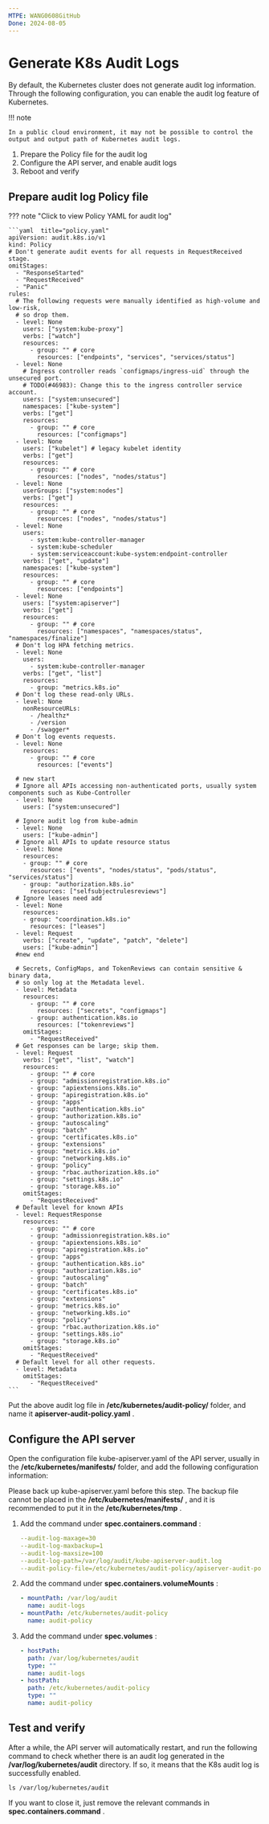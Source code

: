 ```yaml
---
MTPE: WANG0608GitHub
Done: 2024-08-05
---
```


# Generate K8s Audit Logs

By default, the Kubernetes cluster does not generate audit log information.
Through the following configuration, you can enable the audit log feature of Kubernetes.

!!! note

    In a public cloud environment, it may not be possible to control the output and output path of Kubernetes audit logs.

1. Prepare the Policy file for the audit log
2. Configure the API server, and enable audit logs
3. Reboot and verify

## Prepare audit log Policy file

??? note "Click to view Policy YAML for audit log"

    ```yaml  title="policy.yaml"
    apiVersion: audit.k8s.io/v1
    kind: Policy
    # Don't generate audit events for all requests in RequestReceived stage.
    omitStages:
      - "ResponseStarted"
      - "RequestReceived"
      - "Panic"
    rules:
      # The following requests were manually identified as high-volume and low-risk,
      # so drop them.
      - level: None
        users: ["system:kube-proxy"]
        verbs: ["watch"]
        resources:
          - group: "" # core
            resources: ["endpoints", "services", "services/status"]
      - level: None
        # Ingress controller reads `configmaps/ingress-uid` through the unsecured port.
        # TODO(#46983): Change this to the ingress controller service account.
        users: ["system:unsecured"]
        namespaces: ["kube-system"]
        verbs: ["get"]
        resources:
          - group: "" # core
            resources: ["configmaps"]
      - level: None
        users: ["kubelet"] # legacy kubelet identity
        verbs: ["get"]
        resources:
          - group: "" # core
            resources: ["nodes", "nodes/status"]
      - level: None
        userGroups: ["system:nodes"]
        verbs: ["get"]
        resources:
          - group: "" # core
            resources: ["nodes", "nodes/status"]
      - level: None
        users:
          - system:kube-controller-manager
          - system:kube-scheduler
          - system:serviceaccount:kube-system:endpoint-controller
        verbs: ["get", "update"]
        namespaces: ["kube-system"]
        resources:
          - group: "" # core
            resources: ["endpoints"]
      - level: None
        users: ["system:apiserver"]
        verbs: ["get"]
        resources:
          - group: "" # core
            resources: ["namespaces", "namespaces/status", "namespaces/finalize"]
      # Don't log HPA fetching metrics.
      - level: None
        users:
          - system:kube-controller-manager
        verbs: ["get", "list"]
        resources:
          - group: "metrics.k8s.io"
      # Don't log these read-only URLs.
      - level: None
        nonResourceURLs:
          - /healthz*
          - /version
          - /swagger*
      # Don't log events requests.
      - level: None
        resources:
          - group: "" # core
            resources: ["events"]

      # new start
      # Ignore all APIs accessing non-authenticated ports, usually system components such as Kube-Controller
      - level: None
        users: ["system:unsecured"]

      # Ignore audit log from kube-admin
      - level: None
        users: ["kube-admin"]
      # Ignore all APIs to update resource status
      - level: None
        resources:
        - group: "" # core
          resources: ["events", "nodes/status", "pods/status", "services/status"]
        - group: "authorization.k8s.io"
          resources: ["selfsubjectrulesreviews"]
      # Ignore leases need add
      - level: None
        resources:
        - group: "coordination.k8s.io"
          resources: ["leases"]
      - level: Request
        verbs: ["create", "update", "patch", "delete"]
        users: ["kube-admin"]
      #new end

      # Secrets, ConfigMaps, and TokenReviews can contain sensitive & binary data,
      # so only log at the Metadata level.
      - level: Metadata
        resources:
          - group: "" # core
            resources: ["secrets", "configmaps"]
          - group: authentication.k8s.io
            resources: ["tokenreviews"]
        omitStages:
          - "RequestReceived"
      # Get responses can be large; skip them.
      - level: Request
        verbs: ["get", "list", "watch"]
        resources:
          - group: "" # core
          - group: "admissionregistration.k8s.io"
          - group: "apiextensions.k8s.io"
          - group: "apiregistration.k8s.io"
          - group: "apps"
          - group: "authentication.k8s.io"
          - group: "authorization.k8s.io"
          - group: "autoscaling"
          - group: "batch"
          - group: "certificates.k8s.io"
          - group: "extensions"
          - group: "metrics.k8s.io"
          - group: "networking.k8s.io"
          - group: "policy"
          - group: "rbac.authorization.k8s.io"
          - group: "settings.k8s.io"
          - group: "storage.k8s.io"
        omitStages:
          - "RequestReceived"
      # Default level for known APIs
      - level: RequestResponse
        resources:
          - group: "" # core
          - group: "admissionregistration.k8s.io"
          - group: "apiextensions.k8s.io"
          - group: "apiregistration.k8s.io"
          - group: "apps"
          - group: "authentication.k8s.io"
          - group: "authorization.k8s.io"
          - group: "autoscaling"
          - group: "batch"
          - group: "certificates.k8s.io"
          - group: "extensions"
          - group: "metrics.k8s.io"
          - group: "networking.k8s.io"
          - group: "policy"
          - group: "rbac.authorization.k8s.io"
          - group: "settings.k8s.io"
          - group: "storage.k8s.io"
        omitStages:
          - "RequestReceived"
      # Default level for all other requests.
      - level: Metadata
        omitStages:
          - "RequestReceived"
    ```

Put the above audit log file in __/etc/kubernetes/audit-policy/__ folder, and name it __apiserver-audit-policy.yaml__ .

## Configure the API server

Open the configuration file kube-apiserver.yaml of the API server, usually in the __/etc/kubernetes/manifests/__ folder, and add the following configuration information:

Please back up kube-apiserver.yaml before this step. The backup file cannot be placed in the __/etc/kubernetes/manifests/__ , and it is recommended to put it in the __/etc/kubernetes/tmp__ .

1. Add the command under __spec.containers.command__ :

    ```yaml
    --audit-log-maxage=30
    --audit-log-maxbackup=1
    --audit-log-maxsize=100
    --audit-log-path=/var/log/audit/kube-apiserver-audit.log
    --audit-policy-file=/etc/kubernetes/audit-policy/apiserver-audit-policy.yaml
    ```

2. Add the command under __spec.containers.volumeMounts__ :

    ```yaml
    - mountPath: /var/log/audit
      name: audit-logs
    - mountPath: /etc/kubernetes/audit-policy
      name: audit-policy
    ```

3. Add the command under __spec.volumes__ :

    ```yaml
    - hostPath:
      path: /var/log/kubernetes/audit
      type: ""
      name: audit-logs
    - hostPath:
      path: /etc/kubernetes/audit-policy
      type: ""
      name: audit-policy
    ```

## Test and verify

After a while, the API server will automatically restart, and run the following command to check whether there is an audit log generated in the __/var/log/kubernetes/audit__ directory. If so, it means that the K8s audit log is successfully enabled.

```shell
ls /var/log/kubernetes/audit
```

If you want to close it, just remove the relevant commands in __spec.containers.command__ .
